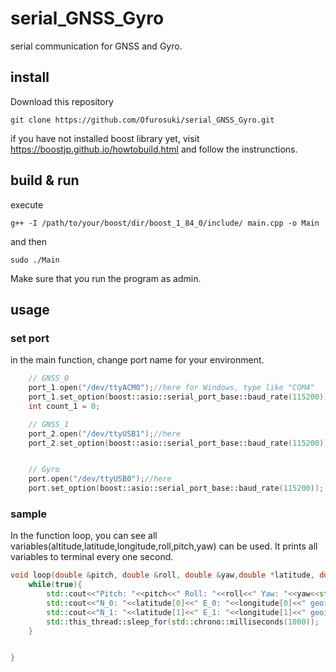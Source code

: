 # serial_GNSS_Gyro
serial communication for GNSS and Gyro.

## install 
Download this repository
```
git clone https://github.com/Ofurosuki/serial_GNSS_Gyro.git
```
if you have not installed boost library yet, visit https://boostjp.github.io/howtobuild.html and follow the instrunctions.

## build & run
execute
```
g++ -I /path/to/your/boost/dir/boost_1_84_0/include/ main.cpp -o Main
```
and then
```
sudo ./Main
```
Make sure that you run the program as admin.

## usage
### set port 
in the main function, change port name for your environment.
```cpp
    // GNSS_0
    port_1.open("/dev/ttyACM0");//here for Windows, type like "COM4"
    port_1.set_option(boost::asio::serial_port_base::baud_rate(115200));
    int count_1 = 0;

    // GNSS_1
    port_2.open("/dev/ttyUSB1");//here 
    port_2.set_option(boost::asio::serial_port_base::baud_rate(115200));


    // Gyro
    port.open("/dev/ttyUSB0");//here
    port.set_option(boost::asio::serial_port_base::baud_rate(115200));
```
### sample
In the function loop, you can see all variables(altitude,latitude,longitude,roll,pitch,yaw) can be used. It prints all variables to terminal every one second.
```cpp
void loop(double &pitch, double &roll, double &yaw,double *latitude, double *longitude, double *altitude){
    while(true){
        std::cout<<"Pitch: "<<pitch<<" Roll: "<<roll<<" Yaw: "<<yaw<<std::endl;
        std::cout<<"N_0: "<<latitude[0]<<" E_0: "<<longitude[0]<<" geoid_0: "<< altitude[0]<<std::endl;
        std::cout<<"N_1: "<<latitude[1]<<" E_1: "<<longitude[1]<<" geoid_1: "<< altitude[1]<<std::endl;
        std::this_thread::sleep_for(std::chrono::milliseconds(1000));
    }


}
```


